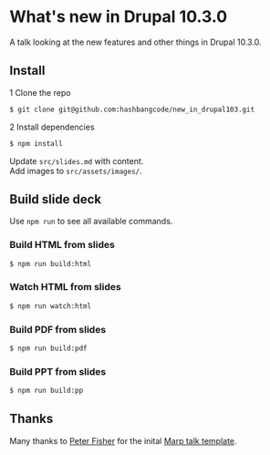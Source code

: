 # What's new in Drupal 10.3.0

A talk looking at the new features and other things in Drupal 10.3.0.

## Install

1 Clone the repo 
```bash
$ git clone git@github.com:hashbangcode/new_in_drupal103.git
`````

2 Install dependencies

```bash
$ npm install
```
Update `src/slides.md` with content.  
Add images to `src/assets/images/`.

## Build slide deck

Use `npm run` to see all available commands.

### Build HTML from slides

```bash
$ npm run build:html
```

### Watch HTML from slides

```bash
$ npm run watch:html
```

### Build PDF from slides

```bash
$ npm run build:pdf
```

### Build PPT from slides

```bash
$ npm run build:pp
```

## Thanks

Many thanks to [Peter Fisher](https://twitter.com/pfwd) for the inital [Marp talk template](https://github.com/pfwd/talk-template).